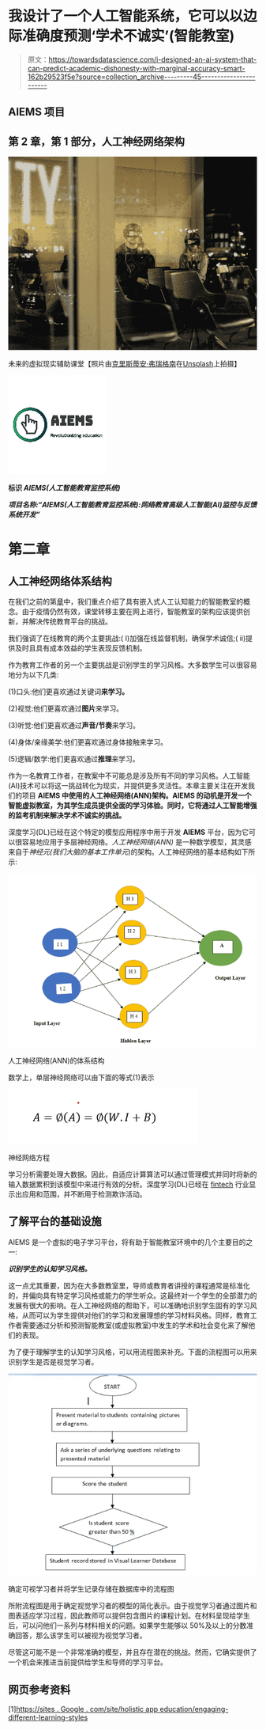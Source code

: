 # 我设计了一个人工智能系统，它可以以边际准确度预测‘学术不诚实’(智能教室)

> 原文：<https://towardsdatascience.com/i-designed-an-ai-system-that-can-predict-academic-dishonesty-with-marginal-accuracy-smart-162b29523f5e?source=collection_archive---------45----------------------->

## AIEMS 项目

## 第 2 章，第 1 部分，人工神经网络架构

![](img/0d67b6faac5740a42174a0e8510bf0b9.png)

未来的虚拟现实辅助课堂【照片由[克里斯蒂安·弗瑞格南](https://unsplash.com/@christianfregnan?utm_source=unsplash&utm_medium=referral&utm_content=creditCopyText)在[Unsplash](https://unsplash.com/s/photos/virtualreality?utm_source=unsplash&utm_medium=referral&utm_content=creditCopyText)上拍摄】

![](img/4d7a3e093bbbb950882db7aab6bb2b67.png)

**标识 *AIEMS(人工智能教育监控系统)***

***项目名称:“AIEMS(人工智能教育监控系统):网络教育高级人工智能(AI)监控与反馈系统开发”***

# 第二章

## 人工神经网络体系结构

在我们之前的第[章](/i-designed-an-ai-system-that-can-predict-academic-dishonesty-with-marginal-accuracy-daf165426aed)中，我们重点介绍了具有嵌入式人工认知能力的智能教室的概念。由于疫情仍然有效，课堂转移主要在网上进行，智能教室的架构应该提供创新，并解决传统教育平台的挑战。

我们强调了在线教育的两个主要挑战:( I)加强在线监督机制，确保学术诚信;( ii)提供及时且具有成本效益的学生表现反馈机制。

作为教育工作者的另一个主要挑战是识别学生的学习风格。大多数学生可以很容易地分为以下几类:

(1)口头:他们更喜欢通过关键词**来学习。**

(2)视觉:他们更喜欢通过**图片**来学习。

(3)听觉:他们更喜欢通过**声音/节奏**来学习。

(4)身体/亲缘美学:他们更喜欢通过身体接触来学习。

(5)逻辑/数学:他们更喜欢通过**推理**来学习。

作为一名教育工作者，在教案中不可能总是涉及所有不同的学习风格。人工智能(AI)技术可以将这一挑战转化为现实，并提供更多灵活性。本章主要关注在开发我们的项目 **AIEMS 中使用的人工神经网络(ANN)架构。AIEMS 的动机是开发一个智能虚拟教室，为其学生成员提供全面的学习体验。同时，它将通过人工智能增强的监考机制来解决学术不诚实的挑战。**

深度学习(DL)已经在这个特定的模型应用程序中用于开发 **AIEMS** 平台，因为它可以很容易地应用于多层神经网络。*人工神经网络(ANN)* 是一种数学模型，其灵感来自于*神经元(我们大脑的基本工作单元*)的架构。人工神经网络的基本结构如下所示:

![](img/56f9e8d0435e882fdf9f3c4d6e5c99cc.png)

人工神经网络(ANN)的体系结构

数学上，单层神经网络可以由下面的等式(1)表示

![](img/d252acfbbb0c17338aef5e694fc70e33.png)

神经网络方程

学习分析需要处理大数据。因此，自适应计算算法可以通过管理模式并同时将新的输入数据累积到该模型中来进行有效的分析。深度学习(DL)已经在 [fintech](/can-ai-facilitate-fintech-algorithm-to-manage-your-finances-2c11a1afec74) 行业显示出应用和范围，并不断用于检测欺诈活动。

## 了解平台的基础设施

AIEMS 是一个虚拟的电子学习平台，将有助于智能教室环境中的几个主要目的之一:

***识别学生的认知学习风格。***

这一点尤其重要，因为在大多数教室里，导师或教育者讲授的课程通常是标准化的，并偏向具有特定学习风格或能力的学生听众。这最终对一个学生的全部潜力的发展有很大的影响。在人工神经网络的帮助下，可以准确地识别学生固有的学习风格，从而可以为学生提供对他们的学习和发展理想的学习材料风格。同样，教育工作者需要通过分析和预测智能教室(或虚拟教室)中发生的学术和社会变化来了解他们的表现。

为了便于理解学生的认知学习风格，可以用流程图来补充。下面的流程图可以用来识别学生是否是视觉学习者。

![](img/1a351a336595195efa23b8d2e03fcb61.png)

确定可视学习者并将学生记录存储在数据库中的流程图

所附流程图是用于确定视觉学习者的模型的简化表示。由于视觉学习者通过图片和图表适应学习过程，因此教师可以提供包含图片的课程计划。在材料呈现给学生后，可以问他们一系列与材料相关的问题。如果学生能够以 50%及以上的分数准确回答，那么该学生可以被视为视觉学习者。

尽管这可能不是一个非常准确的模型，并且存在潜在的挑战。然而，它确实提供了一个机会来推进当前提供给学生和导师的学习平台。

## **网页参考资料**

[1][https://sites . Google . com/site/holistic app education/engaging-different-learning-styles](https://sites.google.com/site/holisticappeducation/engaging-different-learning-styles)